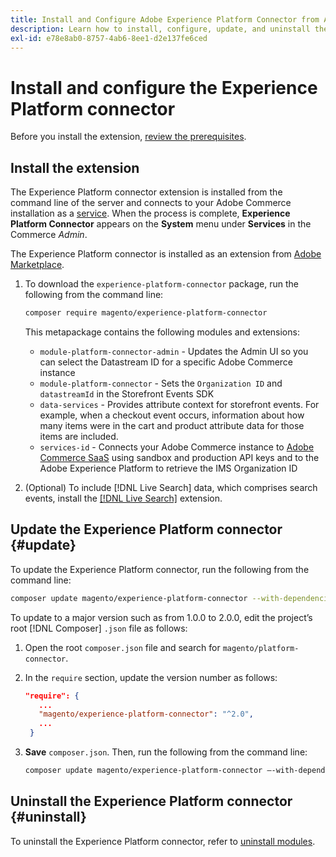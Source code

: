 ```yaml
---
title: Install and Configure Adobe Experience Platform Connector from Adobe Commerce
description: Learn how to install, configure, update, and uninstall the Adobe Experience Platform Connector from Adobe Commerce.
exl-id: e78e8ab0-8757-4ab6-8ee1-d2e137fe6ced
---
```

# Install and configure the Experience Platform connector

Before you install the extension, [review the prerequisites](overview.md#prereqs).

## Install the extension

The Experience Platform connector extension is installed from the command line of the server and connects to your Adobe Commerce installation as a [service](../landing/saas.md). When the process is complete, **Experience Platform Connector** appears on the **System** menu under **Services** in the Commerce _Admin_.

The Experience Platform connector is installed as an extension from [Adobe Marketplace](https://marketplace.magento.com/magento-experience-platform-connector.html).

1. To download the `experience-platform-connector` package, run the following from the command line:

   ```bash
   composer require magento/experience-platform-connector
   ```
   
   This metapackage contains the following modules and extensions:

   * `module-platform-connector-admin` - Updates the Admin UI so you can select the Datastream ID for a specific Adobe Commerce instance
   * `module-platform-connector` - Sets the `Organization ID` and `datastreamId` in the Storefront Events SDK
   * `data-services` - Provides attribute context for storefront events. For example, when a checkout event occurs, information about how many items were in the cart and product attribute data for those items are included.
   * `services-id` - Connects your Adobe Commerce instance to [Adobe Commerce SaaS](../landing/saas.md) using sandbox and production API keys and to the Adobe Experience Platform to retrieve the IMS Organization ID

1. (Optional) To include [!DNL Live Search] data, which comprises search events, install the [[!DNL Live Search]](../live-search/install.md) extension.

## Update the Experience Platform connector {#update}

To update the Experience Platform connector, run the following from the command line:

```bash
composer update magento/experience-platform-connector --with-dependencies
```

To update to a major version such as from 1.0.0 to 2.0.0, edit the project’s root [!DNL Composer] `.json` file as follows:

1. Open the root `composer.json` file and search for `magento/platform-connector`.

1. In the `require` section, update the version number as follows:

   ```json
   "require": {
      ...
      "magento/experience-platform-connector": "^2.0",
      ...
    }
   ```

1. **Save** `composer.json`. Then, run the following from the command line:

   ```bash
   composer update magento/experience-platform-connector –-with-dependencies
   ```

## Uninstall the Experience Platform connector {#uninstall}

To uninstall the Experience Platform connector, refer to [uninstall modules](https://devdocs.magento.com/guides/v2.4/install-gde/install/cli/install-cli-uninstall-mods.html).
